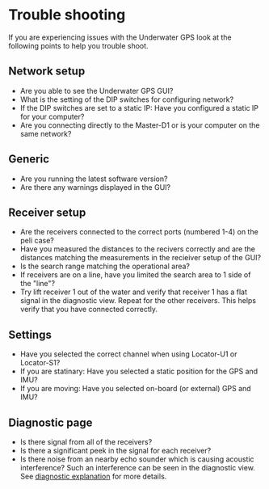# Trouble shooting

If you are experiencing issues with the Underwater GPS look at the following points to help you trouble shoot.

## Network setup

* Are you able to see the Underwater GPS GUI?
* What is the setting of the DIP switches for configuring network?
* If the DIP switches are set to a static IP: Have you configured a static IP for your computer?
* Are you connecting directly to the Master-D1 or is your computer on the same network?

## Generic

* Are you running the latest software version?
* Are there any warnings displayed in the GUI?

## Receiver setup

* Are the receivers connected to the correct ports (numbered 1-4) on the peli case?
* Have you measured the distances to the recivers correctly and are the distances matching the measurements in the recieiver setup of the GUI?
* Is the search range matching the operational area?
* If receivers are on a line, have you limited the search area to 1 side of the "line"?
* Try lift receiver 1 out of the water and verify that receiver 1 has a flat signal in the diagnostic view. Repeat for the other receivers. This helps verify that you have connected correctly.

## Settings

* Have you selected the correct channel when using Locator-U1 or Locator-S1?
* If you are statinary: Have you selected a static position for the GPS and IMU?
* If you are moving: Have you selected on-board (or external) GPS and IMU?

## Diagnostic page

* Is there signal from all of the receivers?
* Is there a significant peek in the signal for each receiver?
* Is there noise from an nearby echo sounder which is causing acoustic interference? Such an interference can be seen in the diagnostic view. See [diagnostic explanation](gui/diagnostic.md) for more details.

